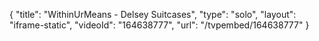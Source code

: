 {
    "title": "WithinUrMeans - Delsey Suitcases",
    "type": "solo",
    "layout": "iframe-static",
    "videoId": "164638777",
    "url": "\/tvpembed\/164638777"
}